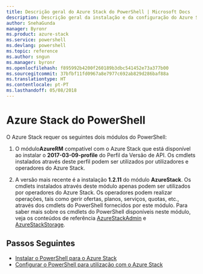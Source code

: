 ```yaml
---
title: Descrição geral do Azure Stack do PowerShell | Microsoft Docs
description: Descrição geral da instalação e da configuração do Azure Stack do PowerShell.
author: SnehaGunda
manager: Byronr
ms.product: azure-stack
ms.service: powershell
ms.devlang: powershell
ms.topic: reference
ms.author: sngun
ms.manager: byronr
ms.openlocfilehash: f895992b4200f260189b3dbc541452e73a377b00
ms.sourcegitcommit: 37bfbf11fd0967a8e7977c692ab829d286baf88a
ms.translationtype: HT
ms.contentlocale: pt-PT
ms.lasthandoff: 05/08/2018
---
```

# <a name="azure-stack-powershell"></a>Azure Stack do PowerShell

O Azure Stack requer os seguintes dois módulos do PowerShell:  

1. O módulo**AzureRM** compatível com o Azure Stack que está disponível ao instalar o **2017-03-09-profile** do Perfil da Versão de API. Os cmdlets instalados através deste perfil podem ser utilizados por utilizadores e operadores do Azure Stack.

2. A versão mais recente é a instalação **1.2.11** do módulo **AzureStack**. Os cmdlets instalados através deste módulo apenas podem ser utilizados por operadores do Azure Stack. Os operadores podem realizar operações, tais como gerir ofertas, planos, serviços, quotas, etc., através dos cmdlets do PowerShell fornecidos por este módulo. Para saber mais sobre os cmdlets do PowerShell disponíveis neste módulo, veja os conteúdos de referência [AzureStackAdmin](https://docs.microsoft.com/powershell/module/azurerm.azurestackadmin/?view=azurestackps-1.2.11#azurerm.azurestackadmin) e [AzureStackStorage](https://docs.microsoft.com/powershell/module/azurerm.azurestackstorage/?view=azurestackps-1.2.11#azurerm.azurestackstorage).

## <a name="next-steps"></a>Passos Seguintes

* [Instalar o PowerShell para o Azure Stack](https://docs.microsoft.com/azure/azure-stack/azure-stack-powershell-install?view=azurestackps-1.2.9&toc=%2fpowershell%2fmodule%2ftoc.json%3fview%3dazurestackps-1.2.9&view=azurestackps-1.2.9)
* [Configurar o PowerShell para utilização com o Azure Stack](https://docs.microsoft.com/azure/azure-stack/azure-stack-powershell-configure?view=azurestackps-1.2.9&toc=%2fpowershell%2fmodule%2ftoc.json%3fview%3dazurestackps-1.2.9&view=azurestackps-1.2.9)
